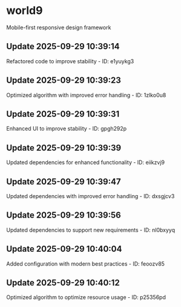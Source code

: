 # world9
Mobile-first responsive design framework

## Update 2025-09-29 10:39:14
Refactored code to improve stability - ID: e1yuykg3


## Update 2025-09-29 10:39:23
Optimized algorithm with improved error handling - ID: 1zlko0u8


## Update 2025-09-29 10:39:31
Enhanced UI to improve stability - ID: gpgh292p


## Update 2025-09-29 10:39:39
Updated dependencies for enhanced functionality - ID: eiikzvj9


## Update 2025-09-29 10:39:47
Updated dependencies with improved error handling - ID: dxsgjcv3


## Update 2025-09-29 10:39:56
Updated dependencies to support new requirements - ID: nl0bxyyq


## Update 2025-09-29 10:40:04
Added configuration with modern best practices - ID: feoozv85


## Update 2025-09-29 10:40:12
Optimized algorithm to optimize resource usage - ID: p25356pd

